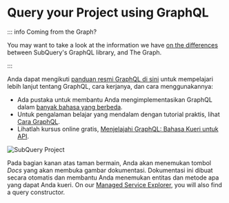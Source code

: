 # Query your Project using GraphQL

::: info Coming from the Graph?

You may want to take a look at the information we have [on the differences](../build/graph-migration.md#graphql-query-differences) between SubQuery's GraphQL library, and The Graph.

:::

Anda dapat mengikuti [panduan resmi GraphQL di sini](https://graphql.org/learn/) untuk mempelajari lebih lanjut tentang GraphQL, cara kerjanya, dan cara menggunakannya:

- Ada pustaka untuk membantu Anda mengimplementasikan GraphQL dalam [banyak bahasa yang berbeda](https://graphql.org/code/).
- Untuk pengalaman belajar yang mendalam dengan tutorial praktis, lihat [Cara GraphQL](https://www.howtographql.com/).
- Lihatlah kursus online gratis, [Menjelajahi GraphQL: Bahasa Kueri untuk API](https://www.edx.org/course/exploring-graphql-a-query-language-for-apis).

![SubQuery Project](/assets/img/query.png)

Pada bagian kanan atas taman bermain, Anda akan menemukan tombol _Docs_ yang akan membuka gambar dokumentasi. Dokumentasi ini dibuat secara otomatis dan membantu Anda menemukan entitas dan metode apa yang dapat Anda kueri. On our [Managed Service Explorer](https://explorer.subquery.network/), you will also find a query constructor.
